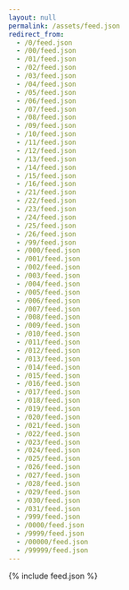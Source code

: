 ```yaml
---
layout: null
permalink: /assets/feed.json
redirect_from:
  - /0/feed.json
  - /00/feed.json
  - /01/feed.json
  - /02/feed.json
  - /03/feed.json
  - /04/feed.json
  - /05/feed.json
  - /06/feed.json
  - /07/feed.json
  - /08/feed.json
  - /09/feed.json
  - /10/feed.json
  - /11/feed.json
  - /12/feed.json
  - /13/feed.json
  - /14/feed.json
  - /15/feed.json
  - /16/feed.json
  - /21/feed.json
  - /22/feed.json
  - /23/feed.json
  - /24/feed.json
  - /25/feed.json
  - /26/feed.json
  - /99/feed.json
  - /000/feed.json
  - /001/feed.json
  - /002/feed.json
  - /003/feed.json
  - /004/feed.json
  - /005/feed.json
  - /006/feed.json
  - /007/feed.json
  - /008/feed.json
  - /009/feed.json
  - /010/feed.json
  - /011/feed.json
  - /012/feed.json
  - /013/feed.json
  - /014/feed.json
  - /015/feed.json
  - /016/feed.json
  - /017/feed.json
  - /018/feed.json
  - /019/feed.json
  - /020/feed.json
  - /021/feed.json
  - /022/feed.json
  - /023/feed.json
  - /024/feed.json
  - /025/feed.json
  - /026/feed.json
  - /027/feed.json
  - /028/feed.json
  - /029/feed.json
  - /030/feed.json
  - /031/feed.json
  - /999/feed.json
  - /0000/feed.json
  - /9999/feed.json
  - /00000/feed.json
  - /99999/feed.json
---
```

{% include feed.json %}
